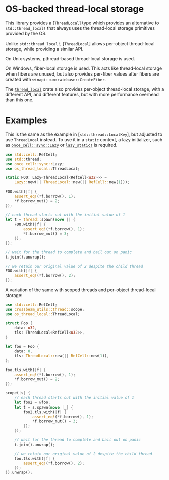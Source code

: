 # OS-backed thread-local storage

This library provides a [`ThreadLocal`] type which provides an alternative
to `std::thread_local!` that always uses the thread-local storage
primitives provided by the OS.

Unlike `std::thread_local!`, [`ThreadLocal`] allows per-object thread-local
storage, while providing a similar API.

On Unix systems, pthread-based thread-local storage is used.

On Windows, fiber-local storage is used. This acts like thread-local
storage when fibers are unused, but also provides per-fiber values
after fibers are created with `winapi::um::winbase::CreateFiber`.

The [`thread_local`](https://crates.io/crates/thread_local) crate also provides
per-object thread-local storage, with a different API, and different features,
but with more performance overhead than this one.

# Examples

This is the same as the example in [`std::thread::LocalKey`], but adjusted
to use `ThreadLocal` instead. To use it in a `static` context, a lazy
initializer, such as [`once_cell::sync::Lazy`] or [`lazy_static!`] is required.

  [`once_cell::sync::Lazy`]: https://docs.rs/once_cell/1.2.0/once_cell/sync/struct.Lazy.html
  [`lazy_static!`]: https://docs.rs/lazy_static/1.4.0/lazy_static/

```rust
use std::cell::RefCell;
use std::thread;
use once_cell::sync::Lazy;
use os_thread_local::ThreadLocal;

static FOO: Lazy<ThreadLocal<RefCell<u32>>> =
    Lazy::new(|| ThreadLocal::new(|| RefCell::new(1)));

FOO.with(|f| {
    assert_eq!(*f.borrow(), 1);
    *f.borrow_mut() = 2;
});

// each thread starts out with the initial value of 1
let t = thread::spawn(move || {
    FOO.with(|f| {
        assert_eq!(*f.borrow(), 1);
        *f.borrow_mut() = 3;
    });
});

// wait for the thread to complete and bail out on panic
t.join().unwrap();

// we retain our original value of 2 despite the child thread
FOO.with(|f| {
    assert_eq!(*f.borrow(), 2);
});
```

A variation of the same with scoped threads and per-object thread-local
storage:

```rust
use std::cell::RefCell;
use crossbeam_utils::thread::scope;
use os_thread_local::ThreadLocal;

struct Foo {
    data: u32,
    tls: ThreadLocal<RefCell<u32>>,
}

let foo = Foo {
    data: 0,
    tls: ThreadLocal::new(|| RefCell::new(1)),
};

foo.tls.with(|f| {
    assert_eq!(*f.borrow(), 1);
    *f.borrow_mut() = 2;
});

scope(|s| {
    // each thread starts out with the initial value of 1
    let foo2 = &foo;
    let t = s.spawn(move |_| {
        foo2.tls.with(|f| {
            assert_eq!(*f.borrow(), 1);
            *f.borrow_mut() = 3;
        });
    });

    // wait for the thread to complete and bail out on panic
    t.join().unwrap();

    // we retain our original value of 2 despite the child thread
    foo.tls.with(|f| {
        assert_eq!(*f.borrow(), 2);
    });
}).unwrap();
```
